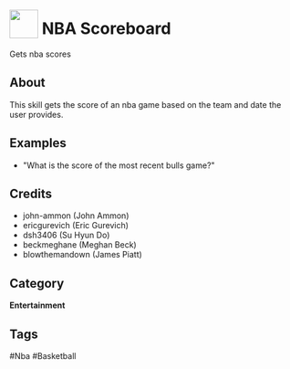 # <img src="https://image.flaticon.com/icons/svg/79/79543.svg" card_color="#40DBB0" width="50" height="50" style="vertical-align:bottom"/> NBA Scoreboard
Gets nba scores

## About
This skill gets the score of an nba game based on the team and date the user provides.

## Examples
* "What is the score of the most recent bulls game?"

## Credits
* john-ammon (John Ammon)
* ericgurevich (Eric Gurevich)
* dsh3406 (Su Hyun Do)
* beckmeghane (Meghan Beck)
* blowthemandown (James Piatt)

## Category
**Entertainment**

## Tags
#Nba
#Basketball


